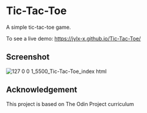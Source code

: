 # Tic-Tac-Toe

A simple tic-tac-toe game.

To see a live demo: https://jylx-x.github.io/Tic-Tac-Toe/

<h2> Screenshot </h2>

![127 0 0 1_5500_Tic-Tac-Toe_index html](https://user-images.githubusercontent.com/93222500/153680558-b6eff2e6-f9c5-4903-82b1-6cf7b5a2b54a.png)

<h2> Acknowledgement </h2>

This project is based on The Odin Project curriculum

